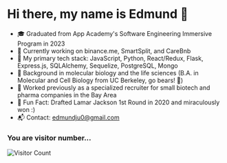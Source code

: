 # Hi there, my name is Edmund 👋


- 🎓 Graduated from App Academy's Software Engineering Immersive Program in 2023
- 🔭 Currently working on binance.me, SmartSplit, and CareBnb
- 🌱 My primary tech stack: JavaScript, Python, React/Redux, Flask, Express.js, SQLAlchemy, Sequelize, PostgreSQL, Mongo
- 🔬 Background in molecular biology and the life sciences (B.A. in Molecular and Cell Biology from UC Berkeley, go bears! 🐻)
- 📝 Worked previously as a specialized recruiter for small biotech and pharma companies in the Bay Area
- 🏈 Fun Fact: Drafted Lamar Jackson 1st Round in 2020 and miraculously won :)
- 📬 Contact: edmundju0@gmail.com

### You are visitor number...
![Visitor Count](https://profile-counter.glitch.me/edmundj0/count.svg)
